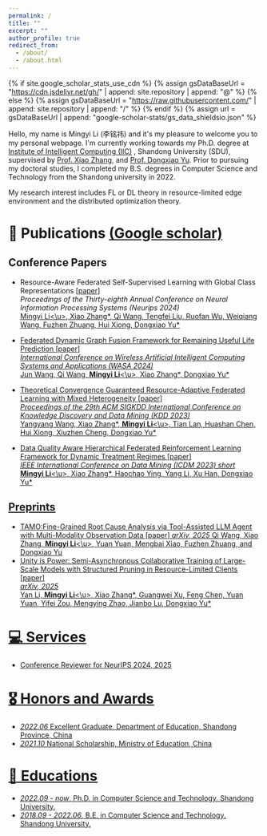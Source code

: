```yaml
---
permalink: /
title: ""
excerpt: ""
author_profile: true
redirect_from: 
  - /about/
  - /about.html
---
```


{% if site.google_scholar_stats_use_cdn %}
{% assign gsDataBaseUrl = "https://cdn.jsdelivr.net/gh/" | append: site.repository | append: "@" %}
{% else %}
{% assign gsDataBaseUrl = "https://raw.githubusercontent.com/" | append: site.repository | append: "/" %}
{% endif %}
{% assign url = gsDataBaseUrl | append: "google-scholar-stats/gs_data_shieldsio.json" %}

<span class='anchor' id='about-me'></span>

Hello, my name is Mingyi Li (李铭祎) and it's my pleasure to welcome you to my personal webpage. I'm currently working towards my Ph.D. degree at [Institute of Intelligent Computing (IIC)](https://iic.sdu.edu.cn/) , Shandong University (SDU), supervised by [Prof. Xiao Zhang](https://tobexiao1.github.io/xiaozhangsdu.github.io/), and [Prof. Dongxiao Yu](https://scholar.google.com/citations?user=hiQxuHYAAAAJ). Prior to pursuing my doctoral studies, I completed my B.S. degrees in Computer Science and Technology from the Shandong university in 2022.

My research interest includes FL or DL theory in resource-limited edge environment and the distributed optimization theory. 
<!--I have published more than 100 papers at the top international AI conferences with total <a href='https://scholar.google.com/citations?user=F15bMN8AAAAJ'>google scholar citations <strong><span id='total_cit'>260000+</span></strong></a>-->

<!-- # 🔥 News-->
<!-- - *2022.02*: &nbsp;🎉🎉 Lorem ipsum dolor sit amet, consectetur adipiscing elit. Vivamus ornare aliquet ipsum, ac tempus justo dapibus sit amet. -->
<!-- - *2022.02*: &nbsp;🎉🎉 Lorem ipsum dolor sit amet, consectetur adipiscing elit. Vivamus ornare aliquet ipsum, ac tempus justo dapibus sit amet. -->

# 📝 Publications [(Google scholar)](https://scholar.google.com/citations?user=F15bMN8AAAAJ)
## Conference Papers
- Resource-Aware Federated Self-Supervised Learning with Global Class Representations [[paper](https://proceedings.neurips.cc/paper_files/paper/2024/hash/13707aad517ddd6c09ea02e0f55e1e7a-Abstract-Conference.html)]  
  *Proceedings of the Thirty-eighth Annual Conference on Neural Information Processing Systems (Neurips 2024)*  
  <u>Mingyi Li<\u>, Xiao Zhang\*, Qi Wang, Tengfei Liu, Ruofan Wu, Weiqiang Wang, Fuzhen Zhuang, Hui Xiong, Dongxiao Yu\*

- Federated Dynamic Graph Fusion Framework for Remaining Useful Life Prediction [[paper](https://link.springer.com/chapter/10.1007/978-3-031-71467-2_13)]  
  *International Conference on Wireless Artificial Intelligent Computing Systems and Applications (WASA 2024)*  
  Jun Wang, Qi Wang, <u>**Mingyi Li**<\u>, Xiao Zhang\*, Dongxiao Yu\*

- Theoretical Convergence Guaranteed Resource-Adaptive Federated Learning with Mixed Heterogeneity [[paper](https://dl.acm.org/doi/abs/10.1145/3580305.3599521)]  
  *Proceedings of the 29th ACM SIGKDD International Conference on Knowledge Discovery and Data Mining (KDD 2023)*  
  Yangyang Wang, Xiao Zhang\*, <u>**Mingyi Li**<\u>, Tian Lan, Huashan Chen, Hui Xiong, Xiuzhen Cheng, Dongxiao Yu\*

- Data Quality Aware Hierarchical Federated Reinforcement Learning Framework for Dynamic Treatment Regimes [[paper](https://ieeexplore.ieee.org/abstract/document/10415818)]  
  *IEEE International Conference on Data Mining (ICDM 2023) short*  
  <u>**Mingyi Li**<\u>, Xiao Zhang\*, Haochao Ying, Yang Li, Xu Han, Dongxiao Yu\*

## Preprints
- TAMO:Fine-Grained Root Cause Analysis via Tool-Assisted LLM Agent with Multi-Modality Observation Data [[paper](https://arxiv.org/abs/2504.20462)]
  *arXiv, 2025*
  Qi Wang, Xiao Zhang, <u>**Mingyi Li**<\u>, Yuan Yuan, Mengbai Xiao, Fuzhen Zhuang, and Dongxiao Yu
- Unity is Power: Semi-Asynchronous Collaborative Training of Large-Scale Models with Structured Pruning in Resource-Limited Clients [[paper](https://arxiv.org/abs/2410.08457)]  
  *arXiv, 2025*  
  Yan Li, <u>**Mingyi Li**<\u>, Xiao Zhang\*, Guangwei Xu, Feng Chen, Yuan Yuan, Yifei Zou, Mengying Zhao, Jianbo Lu, Dongxiao Yu\*


# 💻 Services
- Conference Reviewer for NeurIPS 2024, 2025

# 🎖 Honors and Awards
- *2022.06* Excellent Graduate, Department of Education, Shandong Province, China 
- *2021.10* National Scholarship, Ministry of Education, China

# 📖 Educations
- *2022.09 - now*, Ph.D. in Computer Science and Technology. Shandong University.
- *2018.09 - 2022.06*, B.E. in Computer Science and Technology. Shandong University.

<!--# 💬 Invited Talks -->
<!-- - *2021.06*, Lorem ipsum dolor sit amet, consectetur adipiscing elit. Vivamus ornare aliquet ipsum, ac tempus justo dapibus sit amet. -->
<!-- - *2021.03*, Lorem ipsum dolor sit amet, consectetur adipiscing elit. Vivamus ornare aliquet ipsum, ac tempus justo dapibus sit amet.  \| [\[video\]](https://github.com/)-->


